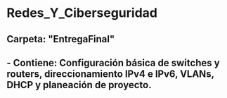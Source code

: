 # Redes_Y_Ciberseguridad
## Carpeta: "EntregaFinal"
## - Contiene: Configuración básica de switches y routers, direccionamiento IPv4 e IPv6, VLANs, DHCP y planeación de proyecto. 
